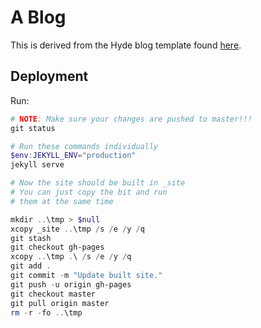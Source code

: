 # A Blog

This is derived from the Hyde blog template found [here](https://github.com/poole/hyde).

## Deployment

Run:

```powershell
# NOTE: Make sure your changes are pushed to master!!!
git status

# Run these commands individually
$env:JEKYLL_ENV="production"
jekyll serve

# Now the site should be built in _site
# You can just copy the bit and run
# them at the same time

mkdir ..\tmp > $null
xcopy _site ..\tmp /s /e /y /q
git stash
git checkout gh-pages
xcopy ..\tmp .\ /s /e /y /q
git add .
git commit -m "Update built site."
git push -u origin gh-pages
git checkout master
git pull origin master
rm -r -fo ..\tmp
```
